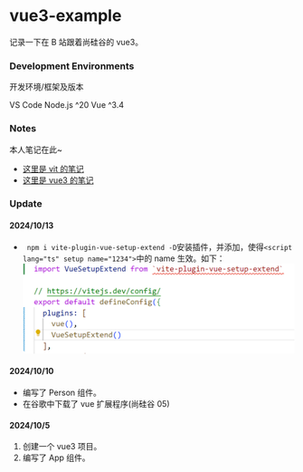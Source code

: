 # vue3-example

记录一下在 B 站跟着尚硅谷的 vue3。

### Development Environments

开发环境/框架及版本

VS Code
Node.js ^20
Vue ^3.4

### Notes

本人笔记在此~

- [这里是 vit 的笔记](vite-note.md)
- [这里是 vue3 的笔记](vue3-note.md)

### Update

#### 2024/10/13

- ` npm i vite-plugin-vue-setup-extend -D`安装插件，并添加，使得`<script lang="ts" setup name="1234">`中的 name 生效。如下：
  ![img1](./img/image1.png)

#### 2024/10/10

- 编写了 Person 组件。
- 在谷歌中下载了 vue 扩展程序(尚硅谷 05)

#### 2024/10/5

1. 创建一个 vue3 项目。
2. 编写了 App 组件。

